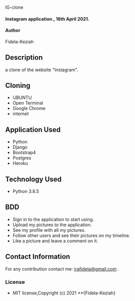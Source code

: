  IG-clone

#### Instagram application., 16th April 2021.

#### Author

Fidela-Keziah

## Description

a clone of the website "Instagram".

## Cloning

* UBUNTU
* Open Terminal
* Google Chrome
* internet


## Application Used

* Python
* Django
* Bootstrap4
* Postgres
* Heroku

## Technology Used

* Python 3.8.5

## BDD

* Sign in to the application to start using.
* Upload my pictures to the application.
* See my profile with all my pictures.
* Follow other users and see their pictures on my timeline.
* Like a picture and leave a comment on it.


## Contact Information

 For any contribution contact me: irafidela@gmail.com .

### License

* MIT license,Copyright (c) 2021 **{Fidela-Keziah}